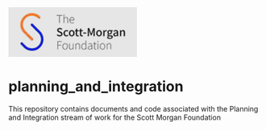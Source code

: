 ![smf-logo](images/smf-logo.png)
# planning_and_integration

This repository contains documents and code associated with the Planning and Integration stream of work for the Scott Morgan Foundation


